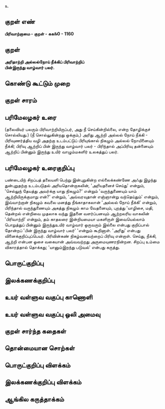 உ

## குறள் எண் 

**பிரிவாற்றாமை - குறள் - கக௬0 - 1160**

## குறள் 

**அரிதாற்றி அல்லல்நோய் நீக்கிப் பிரிவாற்றிப்  
பின்இருந்து வாழ்வார் பலர்.**

## கொண்டு கூட்டும் முறை


## குறள் சாரம் 


## பரிமேலழகர் உரை

(தலைவியர் பலரும் பிரிவாற்றியிருப்பர், அது நீ செய்கின்றில்லை, என்ற தோழிக்குச் சொல்லியது.) (நீ சொல்லுகின்றது ஒக்கும்,) அரிது ஆற்றி அல்லல் நோய் நீக்கி - பிரிவுணர்த்திய வழி அதற்கு உடம்பட்டுப் பிரியுங்கால் நிகழும் அல்லல் நோயினையும் நீக்கி; பிரிவு ஆற்றிப் பின் இருந்து வாழ்வார் பலர் - பிரிந்தால் அப்பிரிவு தன்னையும் ஆற்றிப் பின்னும் இருந்து உயிர் வாழும்மகளிர் உலகத்துப் பலர்.

## பரிமேலழகர் உரைகுறிப்பு   

பண்டையிற் சிறப்பத் தலையளி பெற்று இன்புறுகின்ற எல்லைக்கண்ணே அஃது இழந்து துன்புறுதற்கு உடம்படுதல் அரியதொன்றாகலின், 'அரியதனைச் செய்து' என்றும், 'செல்லுந் தேயத்து அவர்க்கு யாது நிகழும்?' என்றும் 'வருந்துணையும் யாம் ஆற்றியிருக்குமாறு என்?' என்றும், 'அவ்வரவுதான் எஞ்ஞான்று வந்தெய்தும்' என்றும், இவ்வாற்றான் நிகழும் கவலை மனத்து நீங்காதாகலான் 'அல்லல் நோய் நீக்கி' என்றும், பிரிந்தால் வருந்துணையும் அகத்து நிகழும் காம வேதனையும், புறத்து 'யாழிசை, மதி, தென்றல் என்றிவை முதலாக வந்து இதனை வளர்ப்பனவும் ஆற்றலரிய வாகலின் 'பிரிவாற்றி' என்றும், தம் காதலரை இன்றியமையா மகளிருள் இவையெல்லாம் பொறுத்துப் பின்னும் இருந்துஉயிர் வாழ்வார் ஒருவரும் இல்லை என்பது குறிப்பால் தோன்றப் 'பின் இருந்து வாழ்வார் பலர்' 'என்றும் கூறினாள். 'அரிது' என்பது வினைக்குறிப்புப்பெயர். பிரிவின்கண் நிகழ்வனவற்றைப் பிரிவு என்றாள். செய்து, நீக்கி, ஆற்றி என்பன ஓசை வகையான் அவ்வவற்றது அருமையுணரநின்றன. சிறப்பு உம்மை விகாரத்தால் தொக்கது; 'யானும்இறந்து படுவல்' என்பது கருத்து.

## பொருட்குறிப்பு 


## இலக்கணக்குறிப்பு  


## உயர் வள்ளுவ வகுப்பு காணொளி


## உயர் வள்ளுவ வகுப்பு ஒலி அமைவு 

 
## குறள் சார்ந்த கதைகள் 


## தொன்மையான சொற்கள்


## பொருட்குறிப்பு விளக்கம்


## இலக்கணக்குறிப்பு விளக்கம்


## ஆங்கில கருத்தாக்கம் 


